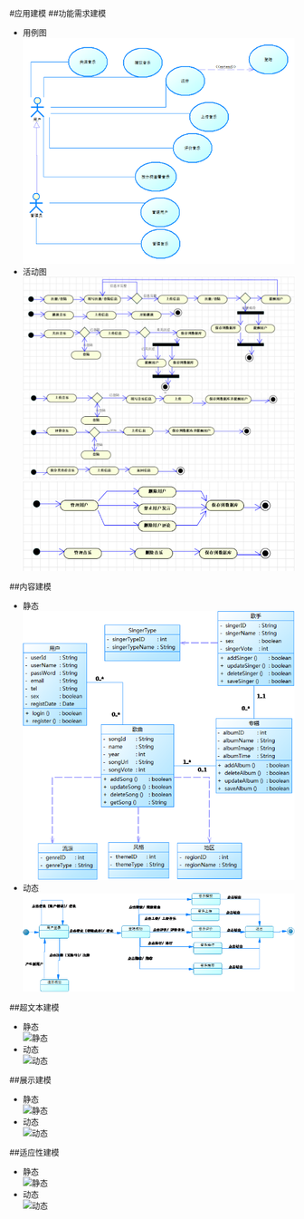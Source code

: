 #应用建模
##功能需求建模
+ 用例图  
![用例图](https://github.com/131213web/ProjectTask/blob/master/tasks/task04/use_case.png "MdCharm")
+ 活动图   
![活动图](https://github.com/131213web/ProjectTask/blob/master/tasks/task04/activity_diagram1.png "活动图")
![活动图](https://github.com/131213web/ProjectTask/blob/master/tasks/task04/activity_diagram2.png "活动图")
![活动图](https://github.com/131213web/ProjectTask/blob/master/tasks/task04/activity_diagram3.png "活动图")

##内容建模
+ 静态  
![静态](https://github.com/131213web/ProjectTask/blob/master/tasks/task04/classDiagram.png "类图")
+ 动态  
![动态](https://github.com/131213web/ProjectTask/blob/master/tasks/task04/state_diagram.png "状态图")

##超文本建模
+ 静态  
![静态](qrc:/mdcharm.png "MdCharm")
+ 动态  
![动态](qrc:/mdcharm.png "MdCharm")

##展示建模
+ 静态  
![静态](qrc:/mdcharm.png "MdCharm")
+ 动态  
![动态](qrc:/mdcharm.png "MdCharm")

##适应性建模
+ 静态  
![静态](qrc:/mdcharm.png "MdCharm")
+ 动态  
![动态](qrc:/mdcharm.png "MdCharm")

